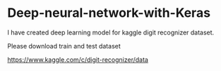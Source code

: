 # Deep-neural-network-with-Keras



I have created deep learning model for kaggle  digit recognizer dataset.


Please download train and test dataset

https://www.kaggle.com/c/digit-recognizer/data

